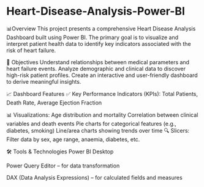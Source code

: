 # Heart-Disease-Analysis-Power-BI

📊Overview
This project presents a comprehensive Heart Disease Analysis Dashboard built using Power BI. The primary goal is to visualize and interpret patient health data to identify key indicators associated with the risk of heart failure.

🎯 Objectives
Understand relationships between medical parameters and heart failure events.
Analyze demographic and clinical data to discover high-risk patient profiles.
Create an interactive and user-friendly dashboard to derive meaningful insights.


📈 Dashboard Features
✅ Key Performance Indicators (KPIs): Total Patients, Death Rate, Average Ejection Fraction

📊 Visualizations:
Age distribution and mortality
Correlation between clinical variables and death events
Pie charts for categorical features (e.g., diabetes, smoking)
Line/area charts showing trends over time
🔍 Slicers: Filter data by sex, age range, anaemia, diabetes, etc.


🛠 Tools & Technologies
Power BI Desktop

Power Query Editor – for data transformation

DAX (Data Analysis Expressions) – for calculated fields and measures





